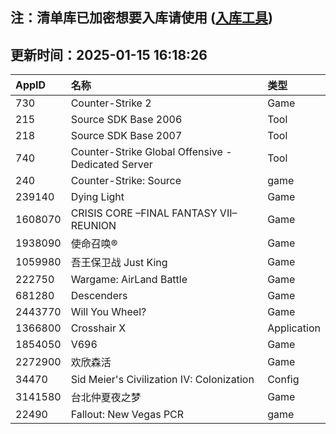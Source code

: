 ## 注：清单库已加密想要入库请使用 ([入库工具](https://github.com/BlankTMing/ManifestAutoUpdate/releases))

## 更新时间：2025-01-15 16:18:26
| AppID | 名称 | 类型  |
| :-------------------- | :----------------------------- | :----------- |
| 730 | Counter-Strike 2| Game |
| 215 | Source SDK Base 2006| Tool |
| 218 | Source SDK Base 2007| Tool |
| 740 | Counter-Strike Global Offensive - Dedicated Server| Tool |
| 240 | Counter-Strike: Source| game |
| 239140 | Dying Light| Game |
| 1608070 | CRISIS CORE –FINAL FANTASY VII– REUNION| Game |
| 1938090 | 使命召唤®| Game |
| 1059980 | 吾王保卫战 Just King| Game |
| 222750 | Wargame: AirLand Battle| Game |
| 681280 | Descenders| Game |
| 2443770 | Will You Wheel?| Game |
| 1366800 | Crosshair X| Application |
| 1854050 | V696| Game |
| 2272900 | 欢欣森活| Game |
| 34470 | Sid Meier's Civilization IV: Colonization| Config |
| 3141580 | 台北仲夏夜之梦| Game |
| 22490 | Fallout: New Vegas PCR| game |
